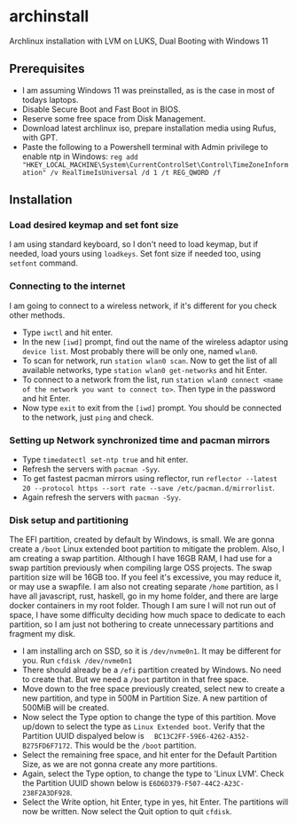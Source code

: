 # archinstall
Archlinux installation with LVM on LUKS, Dual Booting with Windows 11

## Prerequisites
- I am assuming Windows 11 was preinstalled, as is the case in most of todays laptops.
- Disable Secure Boot and Fast Boot in BIOS.
- Reserve some free space from Disk Management.
- Download latest archlinux iso, prepare installation media using Rufus, with GPT.
- Paste the following to a Powershell terminal with Admin privilege to enable ntp in Windows:
 ```reg add "HKEY_LOCAL_MACHINE\System\CurrentControlSet\Control\TimeZoneInformation" /v RealTimeIsUniversal /d 1 /t REG_QWORD /f```

## Installation
### Load desired keymap and set font size
I am using standard keyboard, so I don't need to load keymap, but if needed, load yours using ```loadkeys```. Set font size if needed too, using ```setfont``` command.
### Connecting to the internet
I am going to connect to a wireless network, if it's different for you check other methods.
- Type ```iwctl``` and hit enter.
- In the new ```[iwd]``` prompt, find out the name of the wireless adaptor using ```device list```. Most probably there will be only one, named ```wlan0```.
- To scan for network, run ```station wlan0 scan```. Now to get the list of all available networks, type ```station wlan0 get-networks``` and hit Enter.
- To connect to a network from the list, run ```station wlan0 connect <name of the network you want to connect to>```. Then type in the password and hit Enter.
- Now type ```exit``` to exit from the ```[iwd]``` prompt. You should be connected to the network, just ```ping``` and check.
### Setting up Network synchronized time and pacman mirrors
- Type ```timedatectl set-ntp true``` and hit enter.
- Refresh the servers with ```pacman -Syy```.
- To get fastest pacman mirrors using reflector, run ```reflector --latest 20 --protocol https --sort rate --save /etc/pacman.d/mirrorlist```.
- Again refresh the servers with ```pacman -Syy```.
### Disk setup and partitioning
The EFI partition, created by default by Windows, is small. We are gonna create a ```/boot``` Linux extended boot partition to mitigate the problem. Also, I am creating a swap partition. Although I have 16GB RAM, I had use for a swap partition previously when compiling large OSS projects. The swap partition size will be 16GB too. If you feel it's excessive, you may reduce it, or may use a swapfile. I am also not creating separate ```/home``` partition, as I have all javascript, rust, haskell, go in my home folder, and there are large docker containers in my root folder. Though I am sure I will not run out of space, I have some difficulty deciding how much space to dedicate to each partition, so I am just not bothering to create unnecessary partitions and fragment my disk.
- I am installing arch on SSD, so it is ```/dev/nvme0n1```. It may be different for you. Run ```cfdisk /dev/nvme0n1``` 
- There should already be a ```/efi``` partition created by Windows. No need to create that. But we need a ```/boot``` partiton in that free space.
- Move down to the free space previously created, select new to create a new partition, and type in 500M in Partition Size. A new partition of 500MiB will be created.
- Now select the Type option to change the type of this partition. Move up/down to select the type as ```Linux Extended boot```. Verify that the Partition UUID dispalyed below is ```	BC13C2FF-59E6-4262-A352-B275FD6F7172```. This would be the ```/boot``` partition.
- Select the remaining free space, and hit enter for the Default Partition Size, as we are not gonna create any more partitions.
- Again, select the Type option, to change the type to 'Linux LVM'. Check the Partition UUID shown below is ```E6D6D379-F507-44C2-A23C-238F2A3DF928```.
- Select the Write option, hit Enter, type in yes, hit Enter. The partitions will now be written. Now select the Quit option to quit ```cfdisk```.

